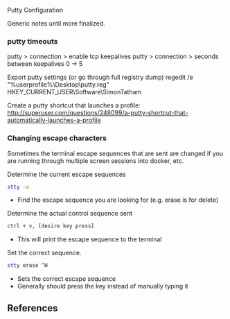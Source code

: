 Putty Configuration

Generic notes until more finalized.

### putty timeouts
putty > connection > enable tcp keepalives
putty > connection > seconds between keepalives 0 -> 5

Export putty settings (or go through full registry dump)
regedit /e "%userprofile%\Desktop\putty.reg" HKEY_CURRENT_USER\Software\SimonTatham

Create a putty shortcut that launches a profile:
http://superuser.com/questions/248099/a-putty-shortcut-that-automatically-launches-a-profile

### Changing escape characters
Sometimes the terminal escape sequences that are sent are changed if you are running through multiple screen sessions into docker, etc.

Determine the current escape sequences
```bash
stty -a
```
 * Find the escape sequence you are looking for (e.g. erase is for delete)

Determine the actual control sequence sent
```bash
ctrl + v, [desire key press]
```
 * This will print the escape sequence to the terminal

Set the correct sequence.
```bash
stty erase ^H
```
 * Sets the correct escape sequence
 * Generally should press the key instead of manually typing it


References
----------
[1]: https://unix.stackexchange.com/questions/43103/backspace-tab-not-working-in-terminal-using-ssh
